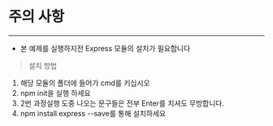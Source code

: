 # 주의 사항
-----------------------
* 본 예제를 실행하지전 Express 모듈의 설치가 필요합니다

> 설치 방법
1. 해당 모듈의 폴더에 들어가 cmd를 키십시오
2. npm init을 실행 하세요
3. 2번 과정실행 도중 나오는 문구들은 전부 Enter를 치셔도 무방합니다.
4. npm install express --save를 통해 설치하세요
